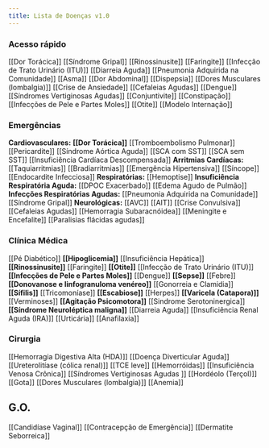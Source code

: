 ```yaml
---
title: Lista de Doenças v1.0
---
```

### **Acesso rápido**
 [[Dor Torácica]]
 [[Síndrome Gripal]]
 [[Rinossinusite]] 
 [[Faringite]]
 [[Infecção de Trato Urinário (ITU)]]
 [[Diarreia Aguda]]
 [[Pneumonia Adquirida na Comunidade]]
 [[Asma]]
 [[Dor Abdominal]]
 [[Dispepsia]]
 [[Dores Musculares (lombalgia)]]
 [[Crise de Ansiedade]]
 [[Cefaleias Agudas]]
 [[Dengue]]
 [[Síndromes Vertiginosas Agudas]]
 [[Conjuntivite]]
 [[Constipação]]
 [[Infecções de Pele e Partes Moles]]
 [[Otite]]
 [[Modelo Internação]]

### **Emergências**  
**Cardiovasculares:**
    **[[Dor Torácica]]**
		 [[Tromboembolismo Pulmonar]]
		 [[Pericardite]]
		 [[Síndrome Aórtica Aguda]]
		 [[SCA com SST]]
		 [[SCA sem SST]]
    [[Insuficiência Cardíaca Descompensada]]
    **Arritmias Cardíacas:**
	    [[Taquiarritmias]]
	    [[Bradiarritmias]]
    [[Emergência Hipertensiva]]
    [[Síncope]]
    [[Endocardite Infecciosa]]
**Respiratórias:**
	[[Hemoptise]]
    **Insuficiência Respiratória Aguda:**
	    [[DPOC Exacerbado]]
	    [[Edema Agudo de Pulmão]]
    **Infecções Respiratórias Agudas:** 
	    [[Pneumonia Adquirida na Comunidade]]
	    [[Síndrome Gripal]]
**Neurológicas:**
[[AVC]]
[[AIT]]
[[Crise Convulsiva]] 
[[Cefaleias Agudas]]
[[Hemorragia Subaracnóidea]]
[[Meningite e Encefalite]]
[[Paralisias flácidas agudas]]

### **Clínica Médica**
[[Pé Diabético]]
**[[Hipoglicemia]]**
[[Insuficiência Hepática]]
**[[Rinossinusite]]** 
[[Faringite]]
**[[Otite]]**
[[Infecção de Trato Urinário (ITU)]]
**[[Infecções de Pele e Partes Moles]]**
[[Dengue]]
**[[Sepse]]**
[[Febre]]
**[[Donovanose e linfogranuloma venéreo]]**
[[Gonorreia e Clamidia]]
**[[Sífilis]]**
[[Tricomoníase]]
**[[Escabiose]]**
[[Herpes]]
**[[Varicela (Catapora)]]**
[[Verminoses]]
**[[Agitação Psicomotora]]**
[[Sindrome Serotoninergica]]
**[[Síndrome Neuroléptica maligna]]**
[[Diarreia Aguda]]
[[Insuficiência Renal Aguda (IRA)]]
[[Urticária]]
[[Anafilaxia]]

### **Cirurgia**
 [[Hemorragia Digestiva Alta (HDA)]]
 [[Doença Diverticular Aguda]]
 [[Ureterolitíase (cólica renal)]]
 [[TCE leve]]
[[Hemorróidas]]
[[Insuficiência Venosa Crônica]]
[[Síndromes Vertiginosas Agudas ]]
[[Hordéolo (Terçol)]]
[[Gota]]
[[Dores Musculares (lombalgia)]]
[[Anemia]]

## **G.O.**
[[Candidíase Vaginal]]
[[Contracepção de Emergência]]
[[Dermatite Seborreica]]


